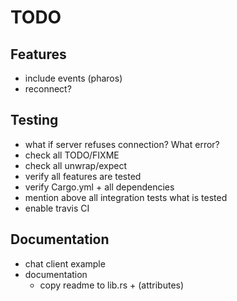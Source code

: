# TODO

## Features
- include events (pharos)
- reconnect?

## Testing
- what if server refuses connection? What error?
- check all TODO/FIXME
- check all unwrap/expect
- verify all features are tested
- verify Cargo.yml + all dependencies
- mention above all integration tests what is tested
- enable travis CI

## Documentation
- chat client example
- documentation
  - copy readme to lib.rs + (attributes)
